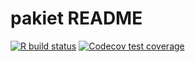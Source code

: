 # pakiet README

<!-- badges: start -->
[![R build status](https://github.com/jakubkala/pakiet/workflows/R-CMD-check/badge.svg)](https://github.com/jakubkala/pakiet/actions)
[![Codecov test coverage](https://codecov.io/gh/jakubkala/pakiet/branch/master/graph/badge.svg)](https://codecov.io/gh/jakubkala/pakiet?branch=master)
<!-- badges: end -->
